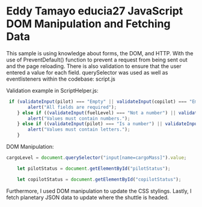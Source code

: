 # Eddy Tamayo educia27 JavaScript DOM Manipulation and Fetching Data


This sample is using knowledge about forms, the DOM, and HTTP. With the use of PreventDefault() function to prevent a request from being sent out and the page reloading. There is also validation to ensure that the user entered a value for each field. querySelector was used as well as eventlisteners
within the codebase: script.js

Validation example in ScriptHelper.js: 
```javascript
 if (validateInput(pilot) === "Empty" || validateInput(copilot) === "Empty" || validateInput(fuelLevel) === "Empty" || validateInput(cargoLevel) === "Empty") {
        alert("All fields are required");
    } else if ((validateInput(fuelLevel) === "Not a number") || validateInput(cargoLevel) === "Not a number") {
        alert("Values must contain numbers.");
    } else if ((validateInput(pilot) === "Is a number") || validateInput(copilot) === "Is a number") {
        alert("Values must contain letters.");    
    }
```

DOM Manipulation:
```javascript
cargoLevel = document.querySelector("input[name=cargoMass]").value;

    let pilotStatus = document.getElementById("pilotStatus");

    let copilotStatus = document.getElementById("copilotStatus");
```

Furthermore, I used DOM manipulation to update the CSS stylings. Lastly, I fetch planetary JSON data to update where the shuttle is headed. 


